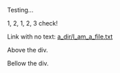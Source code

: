 Testing...

1, 2, 1, 2, 3 check!

Link with no text: [a_dir/I_am_a_file.txt](a_dir/I_am_a_file.txt)

Above the div.

<div class="jsground"></div>

Bellow the div.

<script src="https://yves.zioup.com/jsground/jsground.js"></script>
